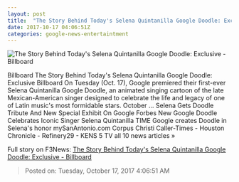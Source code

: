 ```yaml
---
layout: post
title:  "The Story Behind Today's Selena Quintanilla Google Doodle: Exclusive - Billboard"
date: 2017-10-17 04:06:51Z
categories: google-news-entertaintment
---
```


![The Story Behind Today's Selena Quintanilla Google Doodle: Exclusive - Billboard](http://www.billboard.com/files/media/Selena-Quintanilla-portrait-billboard-1548.jpg)

Billboard The Story Behind Today's Selena Quintanilla Google Doodle: Exclusive Billboard On Tuesday (Oct. 17), Google premiered their first-ever Selena Quintanilla Google Doodle, an animated singing cartoon of the late Mexican-American singer designed to celebrate the life and legacy of one of Latin music's most formidable stars. October ... Selena Gets Doodle Tribute And New Special Exhibit On Google Forbes New Google Doodle Celebrates Iconic Singer Selena Quintanilla TIME Google creates Doodle in Selena's honor mySanAntonio.com Corpus Christi Caller-Times - Houston Chronicle - Refinery29 - KENS 5 TV all 10 news articles »


Full story on F3News: [The Story Behind Today's Selena Quintanilla Google Doodle: Exclusive - Billboard](http://www.f3nws.com/n/DfHSpD)

> Posted on: Tuesday, October 17, 2017 4:06:51 AM
